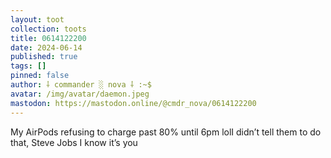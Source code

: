 ```yaml
---
layout: toot
collection: toots
title: 0614122200
date: 2024-06-14
published: true
tags: []
pinned: false
author: ⸸ commander ░ nova ⸸ :~$
avatar: /img/avatar/daemon.jpeg
mastodon: https://mastodon.online/@cmdr_nova/0614122200
---
```


My AirPods refusing to charge past 80% until 6pm lolI didn’t tell them to do that, Steve Jobs I know it’s you
